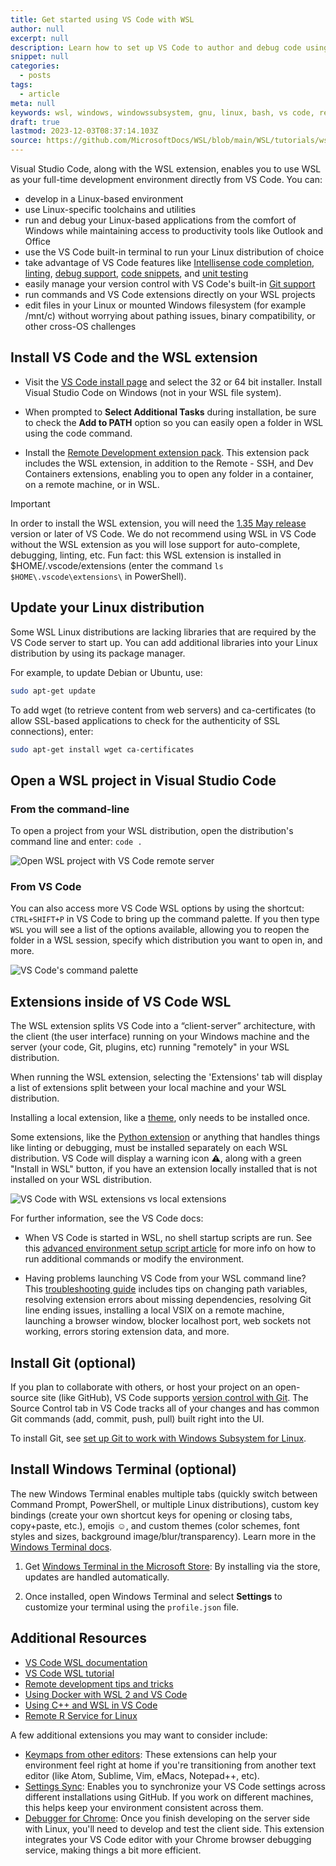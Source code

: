```yaml
---
title: Get started using VS Code with WSL
author: null
excerpt: null
description: Learn how to set up VS Code to author and debug code using the Windows Subsystem for Linux.
snippet: null
categories:
  - posts
tags:
  - article
meta: null
keywords: wsl, windows, windowssubsystem, gnu, linux, bash, vs code, remote extension, debug, path, visual studio
draft: true
lastmod: 2023-12-03T08:37:14.103Z
source: https://github.com/MicrosoftDocs/WSL/blob/main/WSL/tutorials/wsl-vscode.md
---
```


Visual Studio Code, along with the WSL extension, enables you to use WSL as your full-time development environment directly from VS Code. You can:

* develop in a Linux-based environment
* use Linux-specific toolchains and utilities
* run and debug your Linux-based applications from the comfort of Windows while maintaining access to productivity tools like Outlook and Office
* use the VS Code built-in terminal to run your Linux distribution of choice
* take advantage of VS Code features like [Intellisense code completion](https://code.visualstudio.com/docs/editor/intellisense), [linting](https://code.visualstudio.com/docs/python/linting), [debug support](https://code.visualstudio.com/docs/nodejs/nodejs-debugging), [code snippets](https://code.visualstudio.com/docs/editor/userdefinedsnippets), and [unit testing](https://code.visualstudio.com/docs/python/testing)
* easily manage your version control with VS Code's built-in [Git support](https://code.visualstudio.com/docs/editor/versioncontrol#_git-support)
* run commands and VS Code extensions directly on your WSL projects
* edit files in your Linux or mounted Windows filesystem (for example /mnt/c) without worrying about pathing issues, binary compatibility, or other cross-OS challenges

## Install VS Code and the WSL extension
 
* Visit the [VS Code install page](https://code.visualstudio.com/download) and select the 32 or 64 bit installer. Install Visual Studio Code on Windows (not in your WSL file system).

* When prompted to **Select Additional Tasks** during installation, be sure to check the **Add to PATH** option so you can easily open a folder in WSL using the code command.

* Install the [Remote Development extension pack](https://marketplace.visualstudio.com/items?itemName=ms-vscode-remote.vscode-remote-extensionpack). This extension pack includes the WSL extension, in addition to the Remote - SSH, and Dev Containers extensions, enabling you to open any folder in a container, on a remote machine, or in WSL.

> [!IMPORTANT]
> In order to install the WSL extension, you will need the [1.35 May release](https://code.visualstudio.com/updates/v1_35) version or later of VS Code. We do not recommend using WSL in VS Code without the WSL extension as you will lose support for auto-complete, debugging, linting, etc. Fun fact: this WSL extension is installed in $HOME/.vscode/extensions (enter the command `ls $HOME\.vscode\extensions\` in PowerShell).

## Update your Linux distribution

Some WSL Linux distributions are lacking libraries that are required by the VS Code server to start up. You can add additional libraries into your Linux distribution by using its package manager.

For example, to update Debian or Ubuntu, use:

```bash
sudo apt-get update
```

To add wget (to retrieve content from web servers) and ca-certificates (to allow SSL-based applications to check for the authenticity of SSL connections), enter:

```bash
sudo apt-get install wget ca-certificates
```

## Open a WSL project in Visual Studio Code

### From the command-line

To open a project from your WSL distribution, open the distribution's command line and enter: `code .`

![Open WSL project with VS Code remote server](../media/wsl-open-vs-code.gif)

### From VS Code

You can also access more VS Code WSL options by using the shortcut: `CTRL+SHIFT+P` in VS Code to bring up the command palette. If you then type `WSL` you will see a list of the options available, allowing you to reopen the folder in a WSL session, specify which distribution you want to open in, and more.

![VS Code's command palette](../media/vscode-remote-command-palette.png)

## Extensions inside of VS Code WSL

The WSL extension splits VS Code into a “client-server” architecture, with the client (the user interface) running on your Windows machine and the server (your code, Git, plugins, etc) running "remotely" in your WSL distribution.

When running the WSL extension, selecting the 'Extensions' tab will display a list of extensions split between your local machine and your WSL distribution.

Installing a local extension, like a [theme](https://marketplace.visualstudio.com/search?target=VSCode&category=Themes&sortBy=Installs),  only needs to be installed once.

Some extensions, like the [Python extension](https://marketplace.visualstudio.com/items?itemName=ms-python.python) or anything that handles things like linting or debugging, must be installed separately on each WSL distribution. VS Code will display a warning icon ⚠, along with a green "Install in WSL" button, if you have an extension locally installed that is not installed on your WSL distribution.

![VS Code with WSL extensions vs local extensions](../media/vscode-remote-wsl-extensions.png)

For further information, see the VS Code docs:

* When VS Code is started in WSL, no shell startup scripts are run. See this [advanced environment setup script article](https://code.visualstudio.com/docs/remote/wsl#_advanced-environment-setup-script) for more info on how to run additional commands or modify the environment.

* Having problems launching VS Code from your WSL command line? This [troubleshooting guide](https://code.visualstudio.com/docs/remote/troubleshooting#_fixing-problems-with-the-code-command-not-working) includes tips on changing path variables, resolving extension errors about missing dependencies, resolving Git line ending issues, installing a local VSIX on a remote machine, launching a browser window, blocker localhost port, web sockets not working, errors storing extension data, and more.

## Install Git (optional)

If you plan to collaborate with others, or host your project on an open-source site (like GitHub), VS Code supports [version control with Git](https://code.visualstudio.com/docs/editor/versioncontrol#_git-support). The Source Control tab in VS Code tracks all of your changes and has common Git commands (add, commit, push, pull) built right into the UI.

To install Git, see [set up Git to work with Windows Subsystem for Linux](./wsl-git.md).

## Install Windows Terminal (optional)

The new Windows Terminal enables multiple tabs (quickly switch between Command Prompt, PowerShell, or multiple Linux distributions), custom key bindings (create your own shortcut keys for opening or closing tabs, copy+paste, etc.), emojis ☺, and custom themes (color schemes, font styles and sizes, background image/blur/transparency). Learn more in the [Windows Terminal docs](/windows/terminal).

1. Get [Windows Terminal in the Microsoft Store](https://www.microsoft.com/store/apps/9n0dx20hk701): By installing via the store, updates are handled automatically.

2. Once installed, open Windows Terminal and select **Settings** to customize your terminal using the `profile.json` file.

## Additional Resources

* [VS Code WSL documentation](https://code.visualstudio.com/docs/remote/wsl)
* [VS Code WSL tutorial](https://code.visualstudio.com/docs/remote/wsl-tutorial)
* [Remote development tips and tricks](https://code.visualstudio.com/docs/remote/troubleshooting)
* [Using Docker with WSL 2 and VS Code](https://code.visualstudio.com/blogs/2020/03/02/docker-in-wsl2)
* [Using C++ and WSL in VS Code](https://code.visualstudio.com/docs/cpp/config-wsl)
* [Remote R Service for Linux](/visualstudio/rtvs/setting-up-remote-r-service-on-linux)

A few additional extensions you may want to consider include:

* [Keymaps from other editors](https://marketplace.visualstudio.com/search?target=VSCode&category=Keymaps&sortBy=Downloads): These extensions can help your environment feel right at home if you're transitioning from another text editor (like Atom, Sublime, Vim, eMacs, Notepad++, etc).
* [Settings Sync](https://marketplace.visualstudio.com/items?itemName=Shan.code-settings-sync): Enables you to synchronize your VS Code settings across different installations using GitHub. If you work on different machines, this helps keep your environment consistent across them.
* [Debugger for Chrome](https://code.visualstudio.com/blogs/2016/02/23/introducing-chrome-debugger-for-vs-code): Once you finish developing on the server side with Linux, you'll need to develop and test the client side. This extension integrates your VS Code editor with your Chrome browser debugging service, making things a bit more efficient.